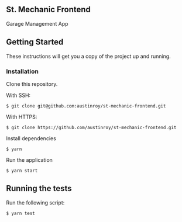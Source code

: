 ## St. Mechanic Frontend

Garage Management App

## Getting Started

These instructions will get you a copy of the project up and running.

### Installation

Clone this repository.

With SSH:

```
$ git clone git@github.com:austinroy/st-mechanic-frontend.git
```
With HTTPS:
```
$ git clone https://github.com/austinroy/st-mechanic-frontend.git
```

Install dependencies

```
$ yarn
```

Run the application

```
$ yarn start
```


## Running the tests
Run the following script:

```
$ yarn test
```
